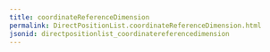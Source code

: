 ```yaml
---
title: coordinateReferenceDimension
permalink: DirectPositionList.coordinateReferenceDimension.html
jsonid: directpositionlist_coordinatereferencedimension
---
```

